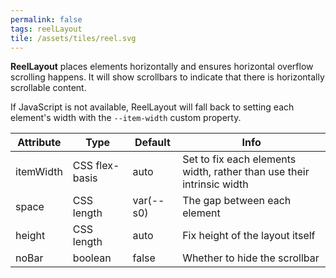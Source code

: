 ```yaml
---
permalink: false
tags: reelLayout
tile: /assets/tiles/reel.svg
---
```


**ReelLayout** places elements horizontally and ensures horizontal overflow scrolling happens.
It will show scrollbars to indicate that there is horizontally scrollable content.

If JavaScript is not available, ReelLayout will fall back to setting each element's width with the `--item-width` custom property.

| Attribute | Type           | Default   | Info                                                                  |
| --------- | -------------- | --------- | --------------------------------------------------------------------- |
| itemWidth | CSS flex-basis | auto      | Set to fix each elements width, rather than use their intrinsic width |
| space     | CSS length     | var(--s0) | The gap between each element                                          |
| height    | CSS length     | auto      | Fix height of the layout itself                                       |
| noBar     | boolean        | false     | Whether to hide the scrollbar                                         |
